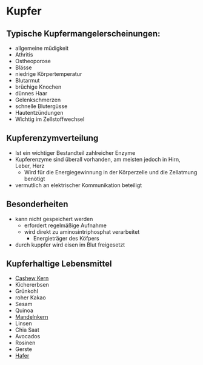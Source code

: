 # Kupfer
## Typische Kupfermangelerscheinungen:
- allgemeine müdigkeit
- Athritis
- Ostheoporose
- Blässe
- niedrige Körpertemperatur
- Blutarmut
- brüchige Knochen
- dünnes Haar
- Gelenkschmerzen
- schnelle Blutergüsse
- Hautentzündungen
- Wichtig im Zellstoffwechsel

## Kupferenzymverteilung
- Ist ein wichtiger Bestandteil zahlreicher Enzyme
- Kupferenzyme sind überall vorhanden, am meisten jedoch in Hirn, Leber, Herz
	- Wird für die Energiegewinnung in der Körperzelle und die Zellatmung benötigt
- vermutlich an elektrischer Kommunikation beteiligt

 ## Besonderheiten
 - kann nicht gespeichert werden	
	- erfordert regelmäßige Aufnahme
	- wird direkt zu aminosintriphosphat verarbeitet
		- Energieträger des Köfpers
- durch kuppfer wird eisen im Blut freigesetzt
## Kupferhaltige Lebensmittel
- [Cashew Kern](../Rohstoffe/Cashew.md#Cashew%20Kern)
- Kichererbsen
- Grünkohl
- roher Kakao
- Sesam
- Quinoa
- [Mandelnkern](../Rohstoffe/Mandelnkern.md)
- Linsen
- Chia Saat
- Avocados
- Rosinen
- Gerste
- [Hafer](../Rohstoffe/Hafer.md)